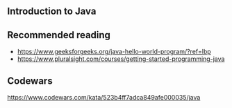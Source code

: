 Introduction to Java
---


Recommended reading
----
- https://www.geeksforgeeks.org/java-hello-world-program/?ref=lbp
- https://www.pluralsight.com/courses/getting-started-programming-java

Codewars
---
https://www.codewars.com/kata/523b4ff7adca849afe000035/java